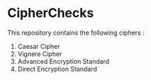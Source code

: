 # CipherChecks

This repository contains the following ciphers : 

1. Caesar Cipher
2. Vignere Cipher
3. Advanced Encryption Standard
4. Direct Encryption Standard
